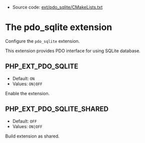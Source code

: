 <!-- This is auto-generated file. -->
* Source code: [ext/pdo_sqlite/CMakeLists.txt](https://github.com/petk/php-build-system/blob/master/cmake/ext/pdo_sqlite/CMakeLists.txt)

# The pdo_sqlite extension

Configure the `pdo_sqlite` extension.

This extension provides PDO interface for using SQLite database.

## PHP_EXT_PDO_SQLITE

* Default: `ON`
* Values: `ON|OFF`

Enable the extension.

## PHP_EXT_PDO_SQLITE_SHARED

* Default: `OFF`
* Values: `ON|OFF`

Build extension as shared.
